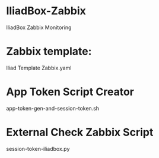 # IliadBox-Zabbix
IliadBox Zabbix Monitoring

# Zabbix template:
Iliad Template Zabbix.yaml

# App Token Script Creator
app-token-gen-and-session-token.sh

# External Check Zabbix Script
session-token-iliadbox.py
